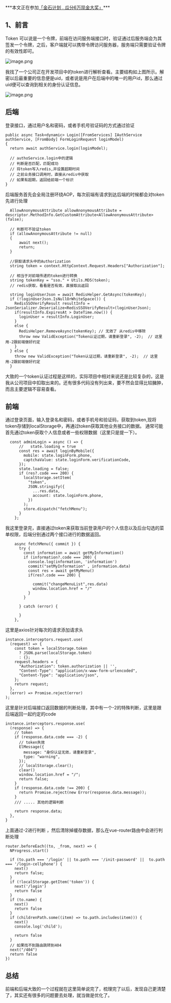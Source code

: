 

***本文正在参加[「金石计划 . 瓜分6万现金大奖」](https://juejin.cn/post/7162096952883019783 "https://juejin.cn/post/7162096952883019783")*** 


## 1、前言

Token 可以说是一个令牌，前端在访问服务端接口时，验证通过后服务端会为其签发一个令牌，之后，客户端就可以携带令牌访问服务器，服务端只需要验证令牌的有效性即可。

![image.png](https://p6-juejin.byteimg.com/tos-cn-i-k3u1fbpfcp/6699cdeb1a884ebabbe68ace26eef8b4~tplv-k3u1fbpfcp-watermark.image?)

我找了一个公司正在开发项目中的token进行解析查看。主要结构如上图所示。解密以后最重要的信息便是uid，或者说是用户在后端中的唯一的用户id，那么通过uid便可以查询到相关的身份认证信息。


![image.png](https://p9-juejin.byteimg.com/tos-cn-i-k3u1fbpfcp/2acb3aa1387c44f684fe2a77317461d3~tplv-k3u1fbpfcp-watermark.image?)


## 后端

登录接口，通过用户名和密码，或者手机号验证码的方式通过验证
```
public async Task<dynamic> Login([FromServices] IAuthService authService, [FromBody] FormLoginRequest loginModel)
{
  return await authService.login(loginModel);

  // authoService.login中的逻辑
  // 判断是否匹配，匹配成功
  // 将token写入redis,并设置超期时间
  // 之前业务接口调用时，直接从redis中获取
  // 如果有超期，返回给前端一个标识
}
```

后端服务首先会全局注册环绕AOP，每次前端有请求到达后端的时候都会对token先进行处理
```
  AllowAnonymousAttribute allowAnonymousAttribute = descriptor.MethodInfo.GetCustomAttribute<AllowAnonymousAttribute>(false);

  // 判断可不验证token
  if (allowAnonymousAttribute != null)
  {
      await next(); 
      return;
  }

  //获取请求头中的Authorization
  string token = context.HttpContext.Request.Headers["Authorization"];

  // 相当于对前端传递的token进行转换
  string tokenKey = "sso." + Utils.MD5(token);
  // redis获取，看看是否有效，直接取出返回

  string loginUserJson = await RedisHelper.GetAsync(tokenKey);
  if (!loginUserJson.IsNullOrWhiteSpace()) {
    RedisSSOVerifyResult resultInfo = JsonSerializer.Deserialize<RedisSSOVerifyResult>(loginUserJson);
    if(resultInfo.ExpiresAt > DateTime.now()) {
      loginUser = resultInfo.LoginUser;
    }
    else {
      RedisHelper.RemoveAsync(tokenKey); // 无效了 从redis中移除
      throw new ValidException("Token认证过期，请重新登录", -2);  // 这里用-2跟前端做好约定
    }
  } else {
    throw new ValidException("Token认证过期，请重新登录", -2);  // 这里用-2跟前端做好约定
  }
```

大致的一个token认证过程是这样的，实际项目中相对来说还是比较复杂的，这是我从公司项目中扣取出来的。还有很多代码没有列出来，要不然会显得比较臃肿，而且主要逻辑不容易查看。


## 前端

通过登录页面，输入登录名和密码，或者手机号和验证码，获取到token,现将token存储到localStorage中，再通过token获取其他业务接口的数据。
通常可能首先通过token获取个人信息或者一些权限数据（这里只是提一下）。
```
  const adminLogin = async () => {
      //   state.loading = true
      const res = await loginByMobile({
        mobile: state.loginForm.phone,
        captchaValue: state.loginForm.verificationCode,
      });
      state.loading = false;
      if (res?.code === 200) {
        localStorage.setItem(
          "token",
          JSON.stringify({
            ...res.data,
            account: state.loginForm.phone,
          })
        );
        store.dispatch("fetchMenu");
      }
    };
```

我这里登录完，直接通过token来获取当前登录用户的个人信息以及后台勾选的菜单权限，后端分别通过两个接口进行的数据返回。
```
    async fetchMenu({ commit }) {
      try {
        const information = await getMyInformation()
        if (information?.code === 200) {
          console.log(information, 'information')
          commit("setMyInformation" , information.data)
          const res = await getMyMenu()
          if(res?.code === 200) {

            commit("changeMenuList",res.data)
            window.location.href = "/"
          }
        }
        
      } catch (error) {
        
      }
    },
```

这里是axios针对每次的请求添加请求头
```
instance.interceptors.request.use(
  (request) => {
    const token = localStorage.token
      ? JSON.parse(localStorage.token)
      : {};
    request.headers = {
      "Authorization": token.authorization || '',
      "Content-Type": "application/x-www-form-urlencoded",
      "Content-Type": "application/json",
    };
    return request;
  },
  (error) => Promise.reject(error)
);
```


这里是针对后端接口返回数据的判断处理，其中有一个-2的特殊判断，这里是跟后端返回一起约定的code
```
instance.interceptors.response.use(
  (response) => {
    // token
    if (response.data.code === -2) {   
      // token失效
      ElMessage({
        message: "身份认证无效，请重新登录",
        type: "warning",
      });
      // localStorage.clear();
      clear()
      window.location.href = "/";
      return false;
    }
    if (response.data.code !== 200) {
      return Promise.reject(new Error(response.data.message));
    }
    /// ..... 其他的逻辑判断

    return response.data;
  },
}
```
上面通过-2进行判断 ，然后清除掉缓存数据，那么在vue-router路由中会进行判断处理
```
router.beforeEach((to, _from, next) => {
  NProgress.start()

  if (to.path === '/login' || to.path === '/init-password' ||  to.path === '/login-cellphone') {
    next()
    return false;
  }
  if (!localStorage.getItem('token')) {
    next('/login')
    return false
  }
  if (to.name) {
    next()
    return false
  }
  if (childrenPath.some((item) => to.path.includes(item))) {
    next()
    console.log('child');

    return false
  }
  // 如果找不到路由跳转到404
  next("/404")
  return false
})
```


## 总结

前端和后端大致的一个过程就在这里简单说完了，梳理完了以后，发现自己更清楚了，其实还有很多的问题要去处理，就当做是优化了。
